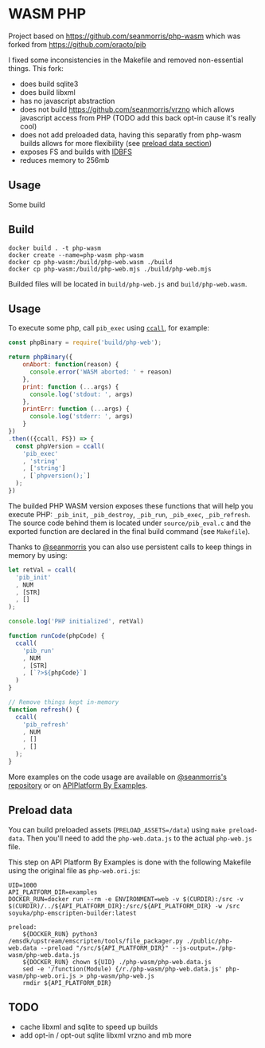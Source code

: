 # WASM PHP

Project based on https://github.com/seanmorris/php-wasm which was forked from https://github.com/oraoto/pib

I fixed some inconsistencies in the Makefile and removed non-essential things. This fork:
  - does build sqlite3
  - does build libxml
  - has no javascript abstraction
  - does not build https://github.com/seanmorris/vrzno which allows javascript access from PHP (TODO add this back opt-in cause it's really cool)
  - does not add preloaded data, having this separatly from php-wasm builds allows for more flexibility (see [preload data section](#preload-data))
  - exposes FS and builds with [IDBFS](https://emscripten.org/docs/api_reference/Filesystem-API.html#FS.syncfs)
  - reduces memory to 256mb

## Usage

Some build

## Build

```
docker build . -t php-wasm
docker create --name=php-wasm php-wasm
docker cp php-wasm:/build/php-web.wasm ./build
docker cp php-wasm:/build/php-web.mjs ./build/php-web.mjs
```

Builded files will be located in `build/php-web.js` and `build/php-web.wasm`.

## Usage

To execute some php, call `pib_exec` using [`ccall`](https://emscripten.org/docs/porting/connecting_cpp_and_javascript/Interacting-with-code.html#interacting-with-code-ccall-cwrap), for example:

```javascript
const phpBinary = require('build/php-web');

return phpBinary({
    onAbort: function(reason) {
      console.error('WASM aborted: ' + reason)
    },
    print: function (...args) {
      console.log('stdout: ', args)
    },
    printErr: function (...args) {
      console.log('stderr: ', args)
    }
})
.then(({ccall, FS}) => {
  const phpVersion = ccall(
    'pib_exec'
    , 'string'
    , ['string']
    , [`phpversion();`]
  );
})
```

The builded PHP WASM version exposes these functions that will help you execute PHP: `_pib_init`, `_pib_destroy`, `_pib_run`, `_pib_exec`, `_pib_refresh`. The source code behind them is located under `source/pib_eval.c` and the exported function are declared in the final build command (see `Makefile`).

Thanks to [@seanmorris](https://github.com/seanmorris/php-wasm) you can also use persistent calls to keep things in memory by using:

```javascript
let retVal = ccall(
  'pib_init'
  , NUM
  , [STR]
  , []
);

console.log('PHP initialized', retVal)

function runCode(phpCode) {
  ccall(
    'pib_run'
    , NUM
    , [STR]
    , [`?>${phpCode}`]
  )
}

// Remove things kept in-memory
function refresh() {
  ccall(
    'pib_refresh'
    , NUM
    , []
    , []
  );
}
```

More examples on the code usage are available on [@seanmorris's repository](https://github.com/seanmorris/php-wasm/tree/master/docs-source) or on [APIPlatform By Examples]().

## Preload data

You can build preloaded assets (`PRELOAD_ASSETS=/data`) using `make preload-data`. Then you'll need to add the `php-web.data.js` to the actual `php-web.js` file.

This step on API Platform By Examples is done with the following Makefile using the original file as `php-web.ori.js`:

```make
UID=1000
API_PLATFORM_DIR=examples
DOCKER_RUN=docker run --rm -e ENVIRONMENT=web -v $(CURDIR):/src -v $(CURDIR)/../${API_PLATFORM_DIR}:/src/${API_PLATFORM_DIR} -w /src soyuka/php-emscripten-builder:latest

preload:
	${DOCKER_RUN} python3 /emsdk/upstream/emscripten/tools/file_packager.py ./public/php-web.data --preload "/src/${API_PLATFORM_DIR}" --js-output=./php-wasm/php-web.data.js
	${DOCKER_RUN} chown ${UID} ./php-wasm/php-web.data.js
	sed -e '/function(Module) {/r./php-wasm/php-web.data.js' php-wasm/php-web.ori.js > php-wasm/php-web.js
	rmdir ${API_PLATFORM_DIR}
```

## TODO

- cache libxml and sqlite to speed up builds
- add opt-in / opt-out sqlite libxml vrzno and mb more
